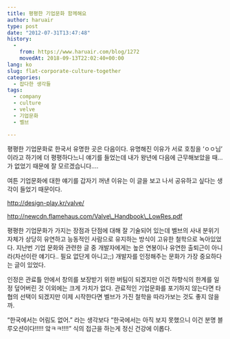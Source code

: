 ```yaml
---
title: 평평한 기업문화 함께해요
author: haruair
type: post
date: "2012-07-31T13:47:48"
history:
  - 
    from: https://www.haruair.com/blog/1272
    movedAt: 2018-09-13T22:02:40+00:00
lang: ko
slug: flat-corporate-culture-together
categories:
  - 잡다한 생각들
tags:
  - company
  - culture
  - velve
  - 기업문화
  - 벨브

---
```

평평한 기업문화로 한국서 유명한 곳은 다음이다. 유명해진 이유가 서로 호칭을 ‘ㅇㅇ님’ 이라고 하기에 더 평평하다느니 얘기를 들었는데 내가 왕년에 다음에 근무해보았을 때…가 없었기 때문에 잘 모르겠습니다….

여튼 기업문화에 대한 얘기를 갑자기 꺼낸 이유는 이 글을 보고 나서 공유하고 싶다는 생각이 들었기 때문이다.

http://design-play.kr/valve/
  
http://newcdn.flamehaus.com/Valve\_Handbook\_LowRes.pdf

평평한 기업문화가 가지는 장점과 단점에 대해 잘 기술되어 있는데 벨브의 사내 분위기 자체가 상당히 유연하고 능동적인 사람으로 유지하는 방식이 고유한 철학으로 녹아있었다. 지난번 기업 문화와 관련한 글 중 개발자에게는 높은 연봉이나 유연한 출퇴근이 아니라(차선이란 얘기다.. 필요 없단게 아니고;;) 개발자를 인정해주는 문화가 가장 중요하다는 글이 있었다.

인정은 관료틀 안에서 창의를 보장받기 위한 버팀이 되겠지만 이건 하향식의 한계를 일정 덮어버린 것 이외에는 크게 가치가 없다. 관료적인 기업문화를 포기하지 않는다면 타협의 선택이 되겠지만 이제 시작한다면 벨브가 가진 철학을 따라가보는 것도 좋지 않을까.

“한국에서는 어림도 없어.” 라는 생각보다 “한국에서는 아직 보지 못했으니 이건 분명 블루오션이다!!!!! 앜ㅋㅋ!!!!” 식의 접근을 하는게 정신 건강에 이롭다.